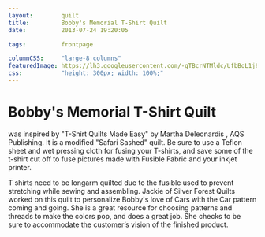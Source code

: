 ```yaml
---
layout:        quilt
title:         Bobby's Memorial T-Shirt Quilt
date:          2013-07-24 19:20:05

tags:          frontpage

columnCSS:     "large-8 columns"
featuredImage: https://lh3.googleusercontent.com/-gTBcrNTMldc/UfbBoL1j8dI/AAAAAAAAAQI/qu09YxPTUL0/w637/photo.jpg
css:           "height: 300px; width: 100%;"
---
```


# Bobby's Memorial T-Shirt Quilt

was inspired by "T-Shirt Quilts Made Easy" by Martha Deleonardis , AQS Publishing.  It is a modified "Safari Sashed" quilt.  Be sure to use a Teflon sheet and wet pressing cloth for fusing your T-shirts, and save some of the t-shirt cut off to fuse pictures made with Fusible Fabric and your inkjet printer.

T shirts need to be longarm quilted due to the fusible used to prevent stretching while sewing and assembling.  Jackie of Silver Forest Quilts worked on this quilt to personalize Bobby's love of Cars with the Car pattern coming and going. She is a great resource for choosing patterns and threads to make the colors pop, and does a great job.  She checks to be sure to accommodate the customer’s vision of the finished product.

